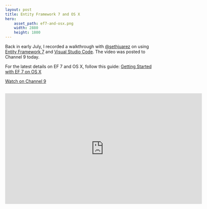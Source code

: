 ```yaml
---
layout: post
title: Entity Framework 7 and OS X
hero:
    asset_path: ef7-and-osx.png
    width: 2880
    height: 1800
---
```


Back in early July, I recorded a walkthrough with [@sethjuarez](https://twitter.com/sethjuarez) on using [Entity Framework 7](https://github.com/aspnet/entityframework) and [Visual Studio Code](https://code.visualstudio.com). The video was posted to Channel 9 today.

For the latest details on EF 7 and OS X, follow this guide: [Getting Started with EF 7 on OS X](http://ef.readthedocs.org/en/latest/getting-started/osx.html)

<a href="https://channel9.msdn.com/Blogs/Seth-Juarez/Entity-Framework-7-Goes-Cross-Platform-with-Nate-McMaster" class="btn btn-primary">Watch on Channel 9</a>

<br>

<div class="text-center">
<iframe src="https://channel9.msdn.com/Blogs/Seth-Juarez/Entity-Framework-7-Goes-Cross-Platform-with-Nate-McMaster/player" width="640" height="360" allowFullScreen frameBorder="0"></iframe>
</div>

